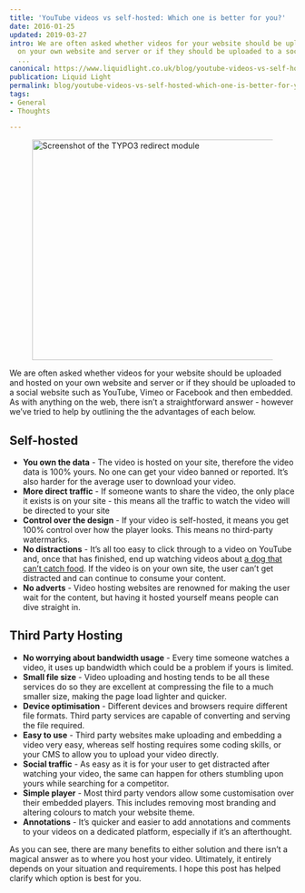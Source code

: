 ```yaml
---
title: 'YouTube videos vs self-hosted: Which one is better for you?'
date: 2016-01-25
updated: 2019-03-27
intro: We are often asked whether videos for your website should be uploaded and hosted
  on your own website and server or if they should be uploaded to a social website
  ...
canonical: https://www.liquidlight.co.uk/blog/youtube-videos-vs-self-hosted-which-one-is-better-for-you/
publication: Liquid Light
permalink: blog/youtube-videos-vs-self-hosted-which-one-is-better-for-you/
tags:
- General
- Thoughts

---
```

<figure><img loading="lazy" class="image-embed-item" src="/assets/img/content/youtube-videos-vs-self-hosted-which-one-is-better-for-you/image.webp" width="450" height="388" alt="Screenshot of the TYPO3 redirect module"></figure>

We are often asked whether videos for your website should be uploaded and hosted on your own website and server or if they should be uploaded to a social website such as YouTube, Vimeo or Facebook and then embedded. As with anything on the web, there isn’t a straightforward answer - however we’ve tried to help by outlining the the advantages of each below.

## Self-hosted

- **You own the data** - The video is hosted on your site, therefore the video data is 100% yours. No one can get your video banned or reported. It’s also harder for the average user to download your video.
- **More direct traffic** - If someone wants to share the video, the only place it exists is on your site - this means all the traffic to watch the video will be directed to your site
- **Control over the design** - If your video is self-hosted, it means you get 100% control over how the player looks. This means no third-party watermarks.
- **No distractions** - It’s all too easy to click through to a video on YouTube and, once that has finished, end up watching videos about [a dog that can’t catch food](https://www.youtube.com/watch?v=6w2UxDdhZPk). If the video is on your own site, the user can’t get distracted and can continue to consume your content.
- **No adverts** - Video hosting websites are renowned for making the user wait for the content, but having it hosted yourself means people can dive straight in.

## Third Party Hosting

- **No worrying about bandwidth usage** - Every time someone watches a video, it uses up bandwidth which could be a problem if yours is limited.
- **Small file size** - Video uploading and hosting tends to be all these services do so they are excellent at compressing the file to a much smaller size, making the page load lighter and quicker.
- **Device optimisation** - Different devices and browsers require different file formats. Third party services are capable of converting and serving the file required.
- **Easy to use** - Third party websites make uploading and embedding a video very easy, whereas self hosting requires some coding skills, or your CMS to allow you to upload your video directly.
- **Social traffic** - As easy as it is for your user to get distracted after watching your video, the same can happen for others stumbling upon yours while searching for a competitor.
- **Simple player** - Most third party vendors allow some customisation over their embedded players. This includes removing most branding and altering colours to match your website theme.
- **Annotations** - It’s quicker and easier to add annotations and comments to your videos on a dedicated platform, especially if it’s an afterthought.

As you can see, there are many benefits to either solution and there isn’t a magical answer as to where you host your video. Ultimately, it entirely depends on your situation and requirements. I hope this post has helped clarify which option is best for you.